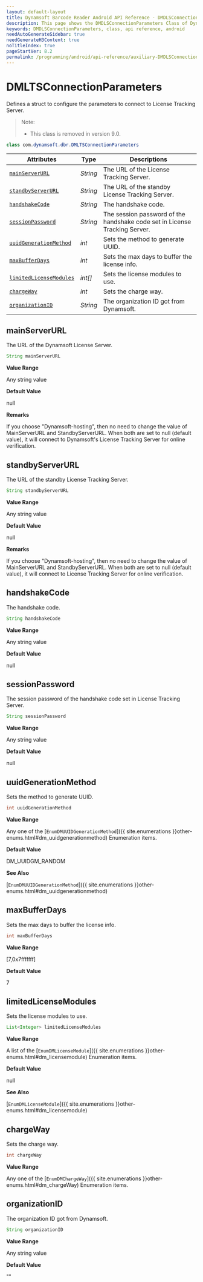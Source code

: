 ```yaml
---
layout: default-layout
title: Dynamsoft Barcode Reader Android API Reference - DMDLSConnectionParameters Class
description: This page shows the DMDLSConnectionParameters Class of Dynamsoft Barcode Reader for Android SDK.
keywords: DMDLSConnectionParameters, class, api reference, android
needAutoGenerateSidebar: true
needGenerateH3Content: true
noTitleIndex: true
pageStartVer: 8.2
permalink: /programming/android/api-reference/auxiliary-DMDLSConnectionParameters-v8.4.0.html
---
```



# DMLTSConnectionParameters

Defines a struct to configure the parameters to connect to License Tracking Server.  

> Note:
>
> - This class is removed in version 9.0.

```java
class com.dynamsoft.dbr.DMLTSConnectionParameters
```

| Attributes | Type | Descriptions |
|----------- | ---- | ----------- |
| [`mainServerURL`](#mainserverurl) | *String* | The URL of the License Tracking Server. |
| [`standbyServerURL`](#standbyserverurl) | *String* | The URL of the standby License Tracking Server. |
| [`handshakeCode`](#handshakecode) | *String* | The handshake code. |
| [`sessionPassword`](#sessionpassword) | *String* | The session password of the handshake code set in License Tracking Server. |
| [`uuidGenerationMethod`](#uuidgenerationmethod) | *int* | Sets the method to generate UUID. |
| [`maxBufferDays`](#maxbufferdays) | *int* | Sets the max days to buffer the license info. |
| [`limitedLicenseModules`](#limitedlicensemodules) | *int[]* | Sets the license modules to use. |
| [`chargeWay`](#chargeway) | *int* | Sets the charge way. |
| [`organizationID`](#organizationid) | *String* | The organization ID got from Dynamsoft. |

## mainServerURL

The URL of the Dynamsoft License Server.

```java
String mainServerURL
```

**Value Range**

Any string value

**Default Value**

null

**Remarks**

If you choose "Dynamsoft-hosting", then no need to change the value of MainServerURL and StandbyServerURL. When both are set to null (default value), it will connect to Dynamsoft's License Tracking Server for online verification.

## standbyServerURL

The URL of the standby License Tracking Server.

```java
String standbyServerURL
```

**Value Range**

Any string value

**Default Value**

null

**Remarks**

If you choose "Dynamsoft-hosting", then no need to change the value of MainServerURL and StandbyServerURL. When both are set to null (default value), it will connect to License Tracking Server for online verification.

## handshakeCode

The handshake code.

```java
String handshakeCode
```

**Value Range**

Any string value

**Default Value**

null

## sessionPassword

The session password of the handshake code set in License Tracking Server.

```java
String sessionPassword
```

**Value Range**

Any string value

**Default Value**

null

## uuidGenerationMethod

Sets the method to generate UUID.

```java
int uuidGenerationMethod
```

**Value Range**

Any one of the [`EnumDMUUIDGenerationMethod`]({{ site.enumerations }}other-enums.html#dm_uuidgenerationmethod) Enumeration items.

**Default Value**

DM_UUIDGM_RANDOM

**See Also**  

[`EnumDMUUIDGenerationMethod`]({{ site.enumerations }}other-enums.html#dm_uuidgenerationmethod)

## maxBufferDays

Sets the max days to buffer the license info.

```java
int maxBufferDays
```

**Value Range**

[7,0x7fffffff]  

**Default Value**

7

## limitedLicenseModules

Sets the license modules to use.

```java
List<Integer> limitedLicenseModules
```

**Value Range**

A list of the [`EnumDMLicenseModule`]({{ site.enumerations }}other-enums.html#dm_licensemodule) Enumeration items.

**Default Value**

null

**See Also**  

[`EnumDMLicenseModule`]({{ site.enumerations }}other-enums.html#dm_licensemodule)

## chargeWay

Sets the charge way.

```java
int chargeWay
```

**Value Range**

Any one of the [`EnumDMChargeWay`]({{ site.enumerations }}other-enums.html#dm_chargeWay) Enumeration items.

## organizationID

The organization ID got from Dynamsoft.

```java
String organizationID
```

**Value Range**

Any string value

**Default Value**

""

